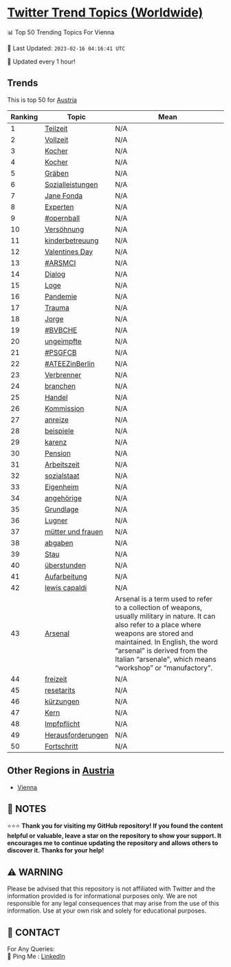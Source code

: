 [Twitter Trend Topics (Worldwide)](https://github.com/ErcinDedeoglu/Twitter-Trend-Topics)
==========


📊 Top 50 Trending Topics For Vienna

📆 Last Updated: `2023-02-16 04:16:41 UTC`

🔧 Updated every 1 hour!


## Trends

This is top 50 for [Austria](</Austria>)

| Ranking | Topic | Mean |
| ------- | ------------ | ------------ |
| 1 | [Teilzeit](http://twitter.com/search?q=Teilzeit) | N/A |
| 2 | [Vollzeit](http://twitter.com/search?q=Vollzeit) | N/A |
| 3 | [Kocher](http://twitter.com/search?q=Kocher) | N/A |
| 4 | [Kocher](http://twitter.com/search?q=Kocher) | N/A |
| 5 | [Gräben](http://twitter.com/search?q=Gr%c3%a4ben) | N/A |
| 6 | [Sozialleistungen](http://twitter.com/search?q=Sozialleistungen) | N/A |
| 7 | [Jane Fonda](http://twitter.com/search?q=Jane+Fonda) | N/A |
| 8 | [Experten](http://twitter.com/search?q=Experten) | N/A |
| 9 | [#opernball](http://twitter.com/search?q=%23opernball) | N/A |
| 10 | [Versöhnung](http://twitter.com/search?q=Vers%c3%b6hnung) | N/A |
| 11 | [kinderbetreuung](http://twitter.com/search?q=kinderbetreuung) | N/A |
| 12 | [Valentines Day](http://twitter.com/search?q=Valentines+Day) | N/A |
| 13 | [#ARSMCI](http://twitter.com/search?q=%23ARSMCI) | N/A |
| 14 | [Dialog](http://twitter.com/search?q=Dialog) | N/A |
| 15 | [Loge](http://twitter.com/search?q=Loge) | N/A |
| 16 | [Pandemie](http://twitter.com/search?q=Pandemie) | N/A |
| 17 | [Trauma](http://twitter.com/search?q=Trauma) | N/A |
| 18 | [Jorge](http://twitter.com/search?q=Jorge) | N/A |
| 19 | [#BVBCHE](http://twitter.com/search?q=%23BVBCHE) | N/A |
| 20 | [ungeimpfte](http://twitter.com/search?q=ungeimpfte) | N/A |
| 21 | [#PSGFCB](http://twitter.com/search?q=%23PSGFCB) | N/A |
| 22 | [#ATEEZinBerlin](http://twitter.com/search?q=%23ATEEZinBerlin) | N/A |
| 23 | [Verbrenner](http://twitter.com/search?q=Verbrenner) | N/A |
| 24 | [branchen](http://twitter.com/search?q=branchen) | N/A |
| 25 | [Handel](http://twitter.com/search?q=Handel) | N/A |
| 26 | [Kommission](http://twitter.com/search?q=Kommission) | N/A |
| 27 | [anreize](http://twitter.com/search?q=anreize) | N/A |
| 28 | [beispiele](http://twitter.com/search?q=beispiele) | N/A |
| 29 | [karenz](http://twitter.com/search?q=karenz) | N/A |
| 30 | [Pension](http://twitter.com/search?q=Pension) | N/A |
| 31 | [Arbeitszeit](http://twitter.com/search?q=Arbeitszeit) | N/A |
| 32 | [sozialstaat](http://twitter.com/search?q=sozialstaat) | N/A |
| 33 | [Eigenheim](http://twitter.com/search?q=Eigenheim) | N/A |
| 34 | [angehörige](http://twitter.com/search?q=angeh%c3%b6rige) | N/A |
| 35 | [Grundlage](http://twitter.com/search?q=Grundlage) | N/A |
| 36 | [Lugner](http://twitter.com/search?q=Lugner) | N/A |
| 37 | [mütter und frauen](http://twitter.com/search?q=m%c3%bctter+und+frauen) | N/A |
| 38 | [abgaben](http://twitter.com/search?q=abgaben) | N/A |
| 39 | [Stau](http://twitter.com/search?q=Stau) | N/A |
| 40 | [überstunden](http://twitter.com/search?q=%c3%bcberstunden) | N/A |
| 41 | [Aufarbeitung](http://twitter.com/search?q=Aufarbeitung) | N/A |
| 42 | [lewis capaldi](http://twitter.com/search?q=lewis+capaldi) | N/A |
| 43 | [Arsenal](http://twitter.com/search?q=Arsenal) | Arsenal is a term used to refer to a collection of weapons, usually military in nature. It can also refer to a place where weapons are stored and maintained. In English, the word “arsenal” is derived from the Italian “arsenale”, which means “workshop” or “manufactory”. |
| 44 | [freizeit](http://twitter.com/search?q=freizeit) | N/A |
| 45 | [resetarits](http://twitter.com/search?q=resetarits) | N/A |
| 46 | [kürzungen](http://twitter.com/search?q=k%c3%bcrzungen) | N/A |
| 47 | [Kern](http://twitter.com/search?q=Kern) | N/A |
| 48 | [Impfpflicht](http://twitter.com/search?q=Impfpflicht) | N/A |
| 49 | [Herausforderungen](http://twitter.com/search?q=Herausforderungen) | N/A |
| 50 | [Fortschritt](http://twitter.com/search?q=Fortschritt) | N/A |



## Other Regions in [Austria](</Austria>)

* [Vienna](</Austria/Vienna.md>)



## 📝 NOTES

⭐⭐⭐ **Thank you for visiting my GitHub repository! If you found the content helpful or valuable, leave a star on the repository to show your support. It encourages me to continue updating the repository and allows others to discover it. Thanks for your help!**


## ⚠️ WARNING

Please be advised that this repository is not affiliated with Twitter and the information provided is for informational purposes only. We are not responsible for any legal consequences that may arise from the use of this information. Use at your own risk and solely for educational purposes.


## 📨 CONTACT

 For Any Queries:  
            🏓 Ping Me : [LinkedIn](https://www.linkedin.com/in/ercindedeoglu/)
